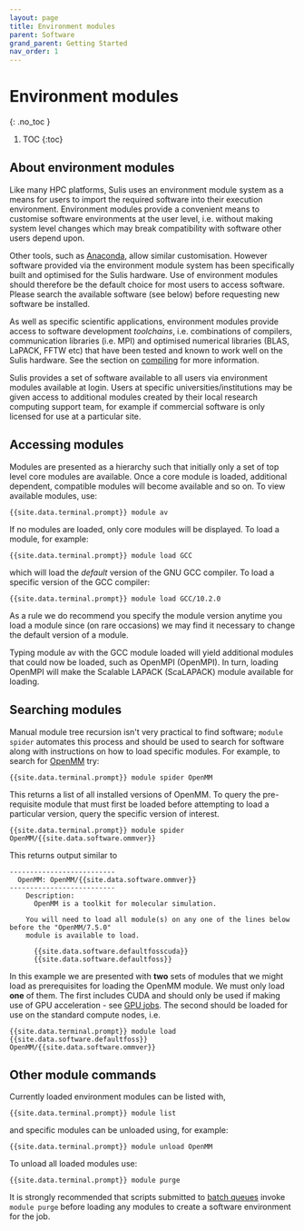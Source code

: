 ```yaml
---
layout: page
title: Environment modules
parent: Software
grand_parent: Getting Started
nav_order: 1
---
```


# Environment modules
{: .no_toc }

1. TOC
{:toc}


## About environment modules

Like many HPC platforms, Sulis uses an environment module system as a means for users to import the required software into their execution environment. Environment modules provide a convenient means to customise  software environments at the user level, i.e. without making system level changes which may break compatibility with software other users depend upon.

Other tools, such as [Anaconda](https://www.anaconda.com/), allow similar customisation. However software provided via the environment module system has been specifically built and optimised for the Sulis hardware. Use of environment modules should therefore be the default choice for most users to access software. Please search the available software (see below) before requesting new software be installed.

As well as specific scientific applications, environment modules provide access to software development *toolchains*, i.e. combinations of compilers, communication libraries (i.e. MPI) and optimised numerical libraries (BLAS, LaPACK, FFTW etc) that have been tested and known to work well on the Sulis hardware. See the section on [compiling](compiling) for more information.

Sulis provides a set of software available to all users via environment modules available at login. Users at specific universities/institutions may be given access to additional modules created by their local research computing support team, for example if commercial software is only licensed for use at a particular site.

## Accessing modules

Modules are presented as a hierarchy such that initially only a set of top level core modules are available. Once a core module is loaded, additional dependent, compatible modules will become available and so on. To view available modules, use: 

```shell
{{site.data.terminal.prompt}} module av
```

If no modules are loaded, only core modules will be displayed. To load a module, for example:

```shell
{{site.data.terminal.prompt}} module load GCC
```
which will load the *default* version of the GNU GCC compiler. To load a specific version of the GCC compiler: 

```shell
{{site.data.terminal.prompt}} module load GCC/10.2.0
```
As a rule we do recommend you specify the module version anytime you load a module since (on rare occasions) we may find it necessary to change the default version of a module. 

Typing module av with the GCC module loaded will yield additional modules that could now be loaded, such as OpenMPI (OpenMPI). In turn, loading OpenMPI will make the Scalable LAPACK (ScaLAPACK) module available for loading. 

## Searching modules

Manual module tree recursion isn't very practical to find software; `module spider` automates this process and should be used to search for software along with instructions on how to load specific modules. For example, to search for [OpenMM](https://openmm.org) try:

```shell
{{site.data.terminal.prompt}} module spider OpenMM
```

This returns a list of all installed versions of OpenMM. To query the pre-requisite module that must first be loaded before attempting to load a particular version, query the specific version of interest.

```shell
{{site.data.terminal.prompt}} module spider OpenMM/{{site.data.software.ommver}}
```

This returns output similar to

```plaintext
--------------------------
  OpenMM: OpenMM/{{site.data.software.ommver}}
--------------------------
    Description:
      OpenMM is a toolkit for molecular simulation.

    You will need to load all module(s) on any one of the lines below before the "OpenMM/7.5.0"
    module is available to load.

      {{site.data.software.defaultfosscuda}}
      {{site.data.software.defaultfoss}}
```

In this example we are presented with **two** sets of modules that we might load as prerequisites for loading the OpenMM module. We must only load **one** of them. The first includes CUDA and should only be used if making use of GPU acceleration - see [GPU jobs](../batchq/gpu/). The second should be loaded for use on the standard compute nodes, i.e.

```shell
{{site.data.terminal.prompt}} module load  {{site.data.software.defaultfoss}} OpenMM/{{site.data.software.ommver}}
```

## Other module commands

Currently loaded environment modules can be listed with,

```shell
{{site.data.terminal.prompt}} module list
```

and specific modules can be unloaded using, for example:

```shell
{{site.data.terminal.prompt}} module unload OpenMM
```

To unload all loaded modules use:
```shell
{{site.data.terminal.prompt}} module purge
```

It is strongly recommended that scripts submitted to [batch queues](../../batchq/) invoke `module purge` before loading any modules to create a software environment for the job.







